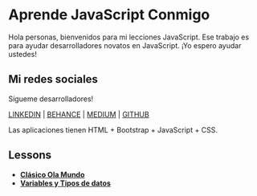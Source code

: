 # Aprende JavaScript Conmigo

Hola personas, bienvenidos para mi lecciones JavaScript.
Ese trabajo es para ayudar desarrolladores novatos en JavaScript.
¡Yo espero ayudar ustedes!

## Mi redes sociales

Sígueme desarrolladores! 

[LINKEDIN](https://www.linkedin.com/in/tuliohds) | [BEHANCE](https://www.behance.net/tuliohds) | [MEDIUM](https://www.medium.com/@tuliohenriquess) | [GITHUB](https://www.github.com/TulioHenrique)

Las aplicaciones tienen HTML + Bootstrap + JavaScript + CSS.

## Lessons

* **[Clásico Ola Mundo](/OlaMundo.html)**
* **[Variables y Tipos de datos](/VariablesTiposDatos.html)**